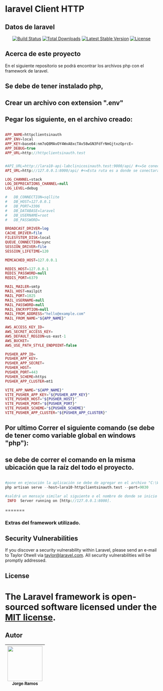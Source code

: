 
# laravel Client HTTP

## Datos de laravel
<p align="center">
<a href="https://github.com/laravel/framework/actions"><img src="https://github.com/laravel/framework/workflows/tests/badge.svg" alt="Build Status"></a>
<a href="https://packagist.org/packages/laravel/framework"><img src="https://img.shields.io/packagist/dt/laravel/framework" alt="Total Downloads"></a>
<a href="https://packagist.org/packages/laravel/framework"><img src="https://img.shields.io/packagist/v/laravel/framework" alt="Latest Stable Version"></a>
<a href="https://packagist.org/packages/laravel/framework"><img src="https://img.shields.io/packagist/l/laravel/framework" alt="License"></a>
</p>

## Acerca de este proyecto

En el siguiente repositorio se podrá encontrar los archivos php con el framework de laravel.


## Se debe de tener instalado php,

## Crear un archivo con extension ".env"
## Pegar los siguiente, en el archivo creado:

```php

APP_NAME=httpclientsinauth
APP_ENV=local
APP_KEY=base64:nm7oQ8MAvOY4WxA8xcTAv58wGN3FdfrNmGjtxzOprcE=
APP_DEBUG=true
APP_URL=http://httpclientsinauth.test


#API_URL=http://lara10-api-labclinicosinauth.test:9000/api/ #<=Se conectara este proyecto si esta #des-comentado
API_URL=http://127.0.0.1:8000/api/ #<=Esta ruta es a donde se conectara este proyecto

LOG_CHANNEL=stack
LOG_DEPRECATIONS_CHANNEL=null
LOG_LEVEL=debug

#   DB_CONNECTION=sqllite
#   DB_HOST=127.0.0.1
#   DB_PORT=3306
#   DB_DATABASE=laravel
#   DB_USERNAME=root
#   DB_PASSWORD=

BROADCAST_DRIVER=log
CACHE_DRIVER=file
FILESYSTEM_DISK=local
QUEUE_CONNECTION=sync
SESSION_DRIVER=file
SESSION_LIFETIME=120

MEMCACHED_HOST=127.0.0.1

REDIS_HOST=127.0.0.1
REDIS_PASSWORD=null
REDIS_PORT=6379

MAIL_MAILER=smtp
MAIL_HOST=mailpit
MAIL_PORT=1025
MAIL_USERNAME=null
MAIL_PASSWORD=null
MAIL_ENCRYPTION=null
MAIL_FROM_ADDRESS="hello@example.com"
MAIL_FROM_NAME="${APP_NAME}"

AWS_ACCESS_KEY_ID=
AWS_SECRET_ACCESS_KEY=
AWS_DEFAULT_REGION=us-east-1
AWS_BUCKET=
AWS_USE_PATH_STYLE_ENDPOINT=false

PUSHER_APP_ID=
PUSHER_APP_KEY=
PUSHER_APP_SECRET=
PUSHER_HOST=
PUSHER_PORT=443
PUSHER_SCHEME=https
PUSHER_APP_CLUSTER=mt1

VITE_APP_NAME="${APP_NAME}"
VITE_PUSHER_APP_KEY="${PUSHER_APP_KEY}"
VITE_PUSHER_HOST="${PUSHER_HOST}"
VITE_PUSHER_PORT="${PUSHER_PORT}"
VITE_PUSHER_SCHEME="${PUSHER_SCHEME}"
VITE_PUSHER_APP_CLUSTER="${PUSHER_APP_CLUSTER}"

```
## Por ultimo Correr el siguiente comando (se debe de tener como variable global en windows "php"):
## se debe de correr el comando en la misma ubicación que la raíz del todo el proyecto.

```php

#pone en ejecución la aplicación se debe de agregar en el archivo "C:\Windows\System32\drivers\etc".
php artisan serve --host=lara10-httpclientsinauth.test --port=9030

#saldrá un mensaje similar al siguiente o el nombre de donde se inicio el server:
 INFO  Server running on [http://127.0.0.1:8000].


```
=======
### Extras del framework utilizado.

## Security Vulnerabilities

If you discover a security vulnerability within Laravel, please send an e-mail to Taylor Otwell via [taylor@laravel.com](mailto:taylor@laravel.com). All security vulnerabilities will be promptly addressed.

## License

The Laravel framework is open-sourced software licensed under the [MIT license](https://opensource.org/licenses/MIT).
=======


## Autor

| [<img src="https://avatars.githubusercontent.com/u/8519258?v=4" width=115><br><sub>Jorge Ramos</sub>](https://github.com/sonic-alex2) |
| :---: |

